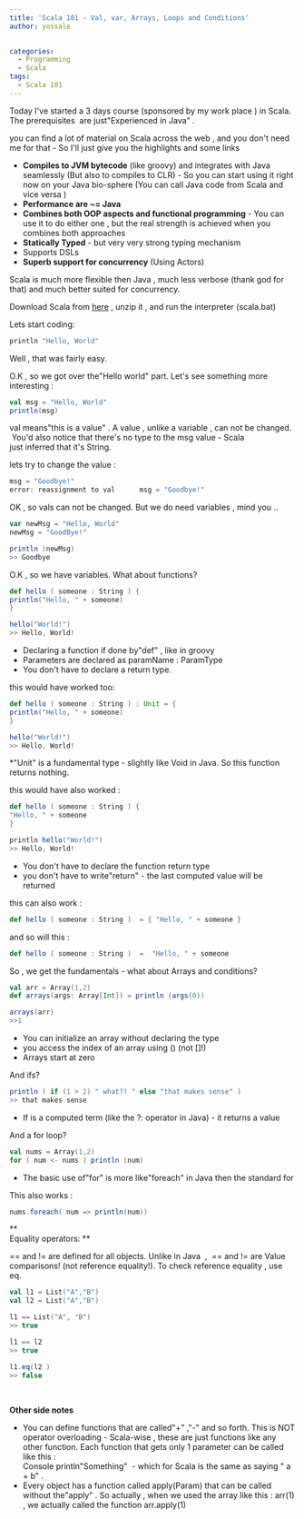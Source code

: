 ```yaml
---
title: 'Scala 101 - Val, var, Arrays, Loops and Conditions'
author: yossale

 
categories:
  - Programming
  - Scala
tags:
  - Scala 101
---
```

Today I've started a 3 days course (sponsored by my work place ) in Scala. The prerequisites  are just"Experienced in Java" .

you can find a lot of material on Scala across the web , and you don't need me for that - So I'll just give you the highlights and some links

  * **Compiles to JVM bytecode** (like groovy) and integrates with Java seamlessly (But also to compiles to CLR) - So you can start using it right now on your Java bio-sphere (You can call Java code from Scala and vice versa )
  * **Performance are ~= Java**
  * **Combines both OOP aspects and functional programming** - You can use it to do either one , but the real strength is achieved when you combines both approaches
  * **Statically Typed** - but very very strong typing mechanism
  * Supports DSLs
  * **Superb support for concurrency** (Using Actors)

Scala is much more flexible then Java , much less verbose (thank god for that) and much better suited for concurrency.

Download Scala from [here][1] , unzip it , and run the interpreter (scala.bat)

Lets start coding:

```scala
println "Hello, World"
```

Well , that was fairly easy.

O.K , so we got over the"Hello world" part. Let's see something more interesting :

```scala
val msg = "Hello, World" 
println(msg)
```

val means"this is a value" . A value , unlike a variable , can not be changed.  You'd also notice that there's no type to the msg value - Scala just inferred that it's String.

lets try to change the value :

```scala
msg = "Goodbye!"
error: reassignment to val      msg = "Goodbye!"
```

OK , so vals can not be changed. But we do need variables , mind you ..

```scala
var newMsg = "Hello, World"
newMsg = "GoodBye!"

println (newMsg)
>> Goodbye
```

O.K , so we have variables. What about functions?

```scala
def hello ( someone : String ) {
println("Hello, " + someone)
}

hello("World!")
>> Hello, World!
```

  * Declaring a function if done by"def" , like in groovy
  * Parameters are declared as paramName : ParamType
  * You don't have to declare a return type.

this would have worked too:

```scala
def hello ( someone : String ) : Unit = {
println("Hello, " + someone)
}

hello("World!")
>> Hello, World!
```

  *"Unit" is a fundamental type - slightly like Void in Java. So this function returns nothing.

this would have also worked :

```scala
def hello ( someone : String ) {
"Hello, " + someone
}

println hello("World!")
>> Hello, World!
```

  * You don't have to declare the function return type
  * you don't have to write"return" - the last computed value will be returned

this can also work :

```scala
def hello ( someone : String )  = { "Hello, " + someone }
```

and so will this :

```scala
def hello ( someone : String )  =  "Hello, " + someone
```

So , we get the fundamentals - what about Arrays and conditions?

```scala
val arr = Array(1,2)
def arrays(args: Array[Int]) = println (args(0)) 

arrays(arr)
>>1
```

  * You can initialize an array without declaring the type
  * you access the index of an array using () (not []!)
  * Arrays start at zero

And ifs?

```scala
println ( if (1 > 2) " what?! " else "that makes sense" )
>> that makes sense
```

  * If is a computed term (like the ?: operator in Java) - it returns a value

And a for loop?

```scala
val nums = Array(1,2)
for ( num <- nums ) println (num)
```

  * The basic use of"for" is more like"foreach" in Java then the standard for

This also works :

```scala
nums.foreach( num => println(num))
```

**  
Equality operators: **

== and != are defined for all objects. Unlike in Java  ,  == and != are Value comparisons! (not reference equality!). To check reference equality , use eq.

```scala
val l1 = List("A","B")
val l2 = List("A","B")

l1 == List("A", "B")
>> true

l1 == l2
>> true

l1.eq(l2 )
>> false
```

&nbsp;

**Other side notes**

  * You can define functions that are called"+" ,"-" and so forth. This is NOT operator overloading - Scala-wise , these are just functions like any other function. Each function that gets only 1 parameter can be called like this :  
    Console println"Something"  - which for Scala is the same as saying " a + b" .
  * Every object has a function called apply(Param) that can be called without the"apply" . So actually , when we used the array like this : arr(1) , we actually called the function arr.apply(1)

&nbsp;

 [1]: http://www.scala-lang.org/downloads